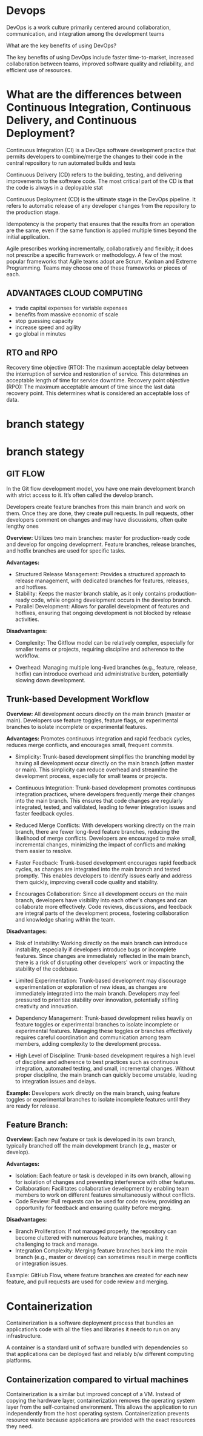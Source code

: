 # Devops

DevOps is a work culture primarily centered around collaboration, communication, and integration among the development teams

What are the key benefits of using DevOps?

The key benefits of using DevOps include faster time-to-market, increased collaboration between teams, improved software quality and reliability, and efficient use of resources.



# What are the differences between Continuous Integration, Continuous Delivery, and Continuous Deployment?

Continuous Integration (CI) is a DevOps software development practice that permits developers to combine/merge the changes to their code in the central repository to run automated builds and tests

Continuous Delivery (CD) refers to the building, testing, and delivering improvements to the software code. The most critical part of the CD is that the code is always in a deployable stat

Continuous Deployment (CD) is the ultimate stage in the DevOps pipeline. It  refers to automatic release of any developer changes from the repository to the production stage.

Idempotency is the property that ensures that the results from an operation are the same, even if the same function is applied multiple times beyond the initial application. 

Agile prescribes working incrementally, collaboratively and flexibly; it does not prescribe a specific framework or methodology. A few of the most popular frameworks that Agile teams adopt are Scrum, Kanban and Extreme Programming. Teams may choose one of these frameworks or pieces of each.
## ADVANTAGES CLOUD COMPUTING

- trade capital expenses for variable expenses
- benefits from massive economic of scale
- stop guessing capacity
- increase speed and agility
- go global in minutes

## RTO and RPO
 Recovery time objective (RTO): The maximum acceptable delay between the interruption of service and restoration of service. This determines an acceptable length of time for service downtime.
Recovery point objective (RPO): The maximum acceptable amount of time since the last data recovery point. This determines what is considered an acceptable loss of data.

# branch stategy 

# branch stategy 


## GIT FLOW
In the Git flow development model, you have one main development branch with strict access to it. It’s often called the develop branch.

Developers create feature branches from this main branch and work on them. Once they are done, they create pull requests. In pull requests, other developers comment on changes and may have discussions, often quite lengthy ones

**Overview:** Utilizes two main branches: master for production-ready code and develop for ongoing development. Feature branches, release branches, and hotfix branches are used for specific tasks.

**Advantages:**

- Structured Release Management: Provides a structured approach to release management, with dedicated branches for features, releases, and hotfixes.
- Stability: Keeps the master branch stable, as it only contains production-ready code, while ongoing development occurs in the develop branch.
- Parallel Development: Allows for parallel development of features and hotfixes, ensuring that ongoing development is not blocked by release activities.

**Disadvantages:**
- Complexity: The Gitflow model can be relatively complex, especially for smaller teams or projects, requiring discipline and adherence to the workflow.

- Overhead: Managing multiple long-lived branches (e.g., feature, release, hotfix) can introduce overhead and administrative burden, potentially slowing down development.



## Trunk-based Development Workflow

**Overview:** All development occurs directly on the main branch (master or main). Developers use feature toggles, feature flags, or experimental branches to isolate incomplete or experimental features.

**Advantages:** Promotes continuous integration and rapid feedback cycles, reduces merge conflicts, and encourages small, frequent commits.


- Simplicity: Trunk-based development simplifies the branching model by having all development occur directly on the main branch (often master or main). This simplicity can reduce overhead and streamline the development process, especially for small teams or projects.

- Continuous Integration: Trunk-based development promotes continuous integration practices, where developers frequently merge their changes into the main branch. This ensures that code changes are regularly integrated, tested, and validated, leading to fewer integration issues and faster feedback cycles.

- Reduced Merge Conflicts: With developers working directly on the main branch, there are fewer long-lived feature branches, reducing the likelihood of merge conflicts. Developers are encouraged to make small, incremental changes, minimizing the impact of conflicts and making them easier to resolve.

- Faster Feedback: Trunk-based development encourages rapid feedback cycles, as changes are integrated into the main branch and tested promptly. This enables developers to identify issues early and address them quickly, improving overall code quality and stability.

- Encourages Collaboration: Since all development occurs on the main branch, developers have visibility into each other's changes and can collaborate more effectively. Code reviews, discussions, and feedback are integral parts of the development process, fostering collaboration and knowledge sharing within the team.

**Disadvantages:**

- Risk of Instability: Working directly on the main branch can introduce instability, especially if developers introduce bugs or incomplete features. Since changes are immediately reflected in the main branch, there is a risk of disrupting other developers' work or impacting the stability of the codebase.

- Limited Experimentation: Trunk-based development may discourage experimentation or exploration of new ideas, as changes are immediately integrated into the main branch. Developers may feel pressured to prioritize stability over innovation, potentially stifling creativity and innovation.

- Dependency Management: Trunk-based development relies heavily on feature toggles or experimental branches to isolate incomplete or experimental features. Managing these toggles or branches effectively requires careful coordination and communication among team members, adding complexity to the development process.

- High Level of Discipline: Trunk-based development requires a high level of discipline and adherence to best practices such as continuous integration, automated testing, and small, incremental changes. Without proper discipline, the main branch can quickly become unstable, leading to integration issues and delays.

**Example:** Developers work directly on the main branch, using feature toggles or experimental branches to isolate incomplete features until they are ready for release.

## Feature Branch:

**Overview:** Each new feature or task is developed in its own branch, typically branched off the main development branch (e.g., master or develop).

**Advantages:**

- Isolation: Each feature or task is developed in its own branch, allowing for isolation of changes and preventing interference with other features.
- Collaboration: Facilitates collaborative development by enabling team members to work on different features simultaneously without conflicts.
- Code Review: Pull requests can be used for code review, providing an opportunity for feedback and ensuring quality before merging.

**Disadvantages:**

- Branch Proliferation: If not managed properly, the repository can become cluttered with numerous feature branches, making it challenging to track and manage.
- Integration Complexity: Merging feature branches back into the main branch (e.g., master or develop) can sometimes result in merge conflicts or integration issues.

Example: GitHub Flow, where feature branches are created for each new feature, and pull requests are used for code review and merging.


# Containerization
Containerization is a software deployment process that bundles an application’s code with all the files and libraries it needs to run on any infrastructure.

A container is a standard unit of software bundled with dependencies so that applications can be deployed fast and reliably b/w different computing platforms.

## Containerization compared to virtual machines
Containerization is a similar but improved concept of a VM. Instead of copying the hardware layer, containerization removes the operating system layer from the self-contained environment. This allows the application to run independently from the host operating system. Containerization prevents resource waste because applications are provided with the exact resources they need. 
